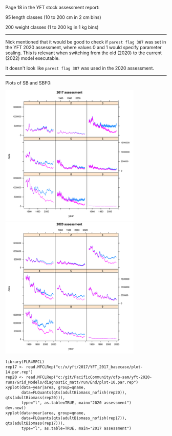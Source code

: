 Page 18 in the YFT stock assessment report:

95 length classes (10 to 200 cm in 2 cm bins)

200 weight classes (1 to 200 kg in 1 kg bins)

---

Nick mentioned that it would be good to check if `parest flag 387` was set in
the YFT 2020 assessment, where values 0 and 1 would specify parameter scaling.
This is relevant when switching from the old (2020) to the current (2022) model
executable.

It doesn't look like `parest flag 387` was used in the 2020 assessment.

---

Plots of SB and SBF0:

<img src="ssb_2017.png" width="400px">
<img src="ssb_2020.png" width="400px">

```{r}
library(FLR4MFCL)
rep17 <- read.MFCLRep("c:/x/yft/2017/YFT_2017_basecase/plot-14.par.rep")
rep20 <- read.MFCLRep("c:/git/PacificCommunity/ofp-sam/yft-2020-runs/Grid_Models/diagnostic_matt/run/End/plot-10.par.rep")
xyplot(data~year|area, group=qname,
       data=FLQuants(qts(adultBiomass_nofish(rep20)), qts(adultBiomass(rep20))),
       type="l", as.table=TRUE, main="2020 assessment")
dev.new()
xyplot(data~year|area, group=qname,
       data=FLQuants(qts(adultBiomass_nofish(rep17)), qts(adultBiomass(rep17))),
       type="l", as.table=TRUE, main="2017 assessment")
```
